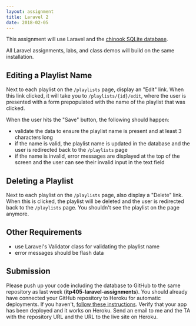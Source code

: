 ```yaml
---
layout: assignment
title: Laravel 2
date: 2018-02-05
---
```


This assignment will use Laravel and the [chinook SQLite database](http://www.sqlitetutorial.net/sqlite-sample-database/).

All Laravel assignments, labs, and class demos will build on the same installation.

## Editing a Playlist Name

Next to each playlist on the `/playlists` page, display an "Edit" link. When this link clicked, it will take you to `/playlists/{id}/edit`, where the user is presented with a form prepopulated with the name of the playlist that was clicked.

When the user hits the "Save" button, the following should happen:

* validate the data to ensure the playlist name is present and at least 3 characters long
* if the name is valid, the playlist name is updated in the database and the user is redirected back to the `/playlists` page
* if the name is invalid, error messages are displayed at the top of the screen and the user can see their invalid input in the text field

## Deleting a Playlist

Next to each playlist on the `/playlists` page, also display a "Delete" link. When this is clicked, the playlist will be deleted and the user is redirected back to the `/playlists` page. You shouldn't see the playlist on the page anymore.

## Other Requirements

* use Laravel's Validator class for validating the playlist name
* error messages should be flash data

## Submission

Please push up your code including the database to GitHub to the same repository as last week (__itp405-laravel-assignments__). You should already have connected your GitHub repository to Heroku for automatic deployments. If you haven't, [follow these instructions](/tutorials/deploying-laravel-with-sqlite-to-heroku). Verify that your app has been deployed and it works on Heroku. Send an email to me and the TA with the repository URL and the URL to the live site on Heroku.
